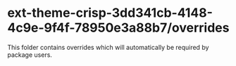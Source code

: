 # ext-theme-crisp-3dd341cb-4148-4c9e-9f4f-78950e3a88b7/overrides

This folder contains overrides which will automatically be required by package users.
